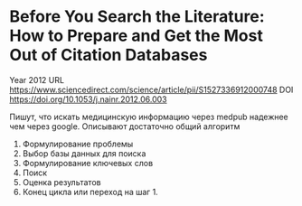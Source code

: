 # Before You Search the Literature: How to Prepare and Get the Most Out of Citation Databases

Year 2012
URL https://www.sciencedirect.com/science/article/pii/S1527336912000748
DOI https://doi.org/10.1053/j.nainr.2012.06.003

Пишут, что искать медицинскую информацию через medpub надежнее чем через google. Описывают достаточно общий алгоритм
1. Формулирование проблемы
2. Выбор базы данных для поиска
3. Формулирование ключевых слов
4. Поиск
5. Оценка результатов
6. Конец цикла или переход на шаг 1.
